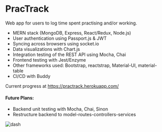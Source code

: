 # PracTrack
Web app for users to log time spent practising and/or working.  
  
- MERN stack (MongoDB, Express, React/Redux, Node.js)
- User authentication using Passport.js & JWT
- Syncing across browsers using socket.io
- Data visualizations with Chart.js
- Integration testing of the REST API using Mocha, Chai
- Frontend testing with Jest/Enzyme
- Other frameworks used: Bootstrap, reactstrap, Material-UI, material-table
- CI/CD with Buddy
  
Current progress at https://practrack.herokuapp.com/  

#### Future Plans:  
- Backend unit testing with Mocha, Chai, Sinon
- Restructure backend to model-routes-controllers-services
  
  
![dash](https://user-images.githubusercontent.com/55267729/78459200-353da780-766c-11ea-973c-7ac6eafa45b3.png)